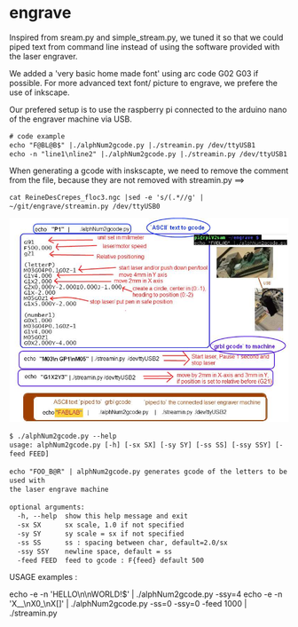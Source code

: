 # engrave

Inspired from sream.py and simple_stream.py, we tuned it so that we could piped text from command line instead of using the software provided with the laser engraver.

We added a 'very basic home made font' using arc code G02 G03 if possible.
For more advanced text font/ picture to engrave, we prefere the use of inkscape.

Our prefered setup is to use the raspberry pi connected to the arduino nano of the engraver machine via USB.


``` shell
# code example
echo "F@BL@B$" |./alphNum2gcode.py |./streamin.py /dev/ttyUSB1 
echo -n "line1\nline2" |./alphNum2gcode.py |./streamin.py /dev/ttyUSB1 

```

When generating a gcode with inskscapte, we need to remove the comment from the file, because they are not removed with streamin.py ==>

```
cat ReineDesCrepes_floc3.ngc |sed -e 's/(.*//g' | ~/git/engrave/streamin.py /dev/ttyUSB0 
```




![synoptique setup](./engraveSynoptique2.jpg)





``` shell
$ ./alphNum2gcode.py --help
usage: alphNum2gcode.py [-h] [-sx SX] [-sy SY] [-ss SS] [-ssy SSY] [-feed FEED]

echo "FOO_B@R" | alphNum2gcode.py generates gcode of the letters to be used with
the laser engrave machine

optional arguments:
  -h, --help  show this help message and exit
  -sx SX      sx scale, 1.0 if not specified
  -sy SY      sy scale = sx if not specified
  -ss SS      ss : spacing between char, default=2.0/sx
  -ssy SSY    newline space, default = ss
  -feed FEED  feed to gcode : F{feed} default 500
```

USAGE examples :

echo -e -n  'HELLO\n\nWORLD!$' | ./alphNum2gcode.py -ssy=4
echo -e -n 'X__\nX0_\nX[]' | ./alphNum2gcode.py  -ss=0 -ssy=0 -feed 1000  | ./streamin.py 